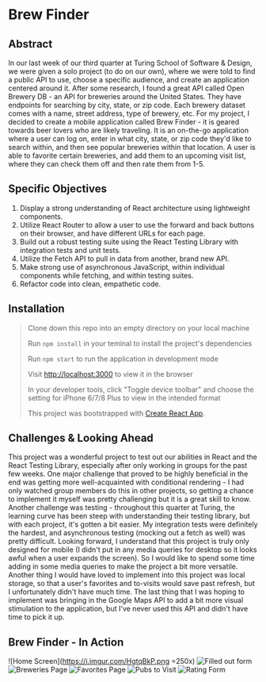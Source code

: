 # Brew Finder 

## Abstract 

In our last week of our third quarter at Turing School of Software & Design, we were given a solo project (to do on our own), where we were told to find a public API to use, choose a specific audience, and create an application centered around it. After some research, I found a great API called Open Brewery DB - an API for breweries around the United States. They have endpoints for searching by city, state, or zip code. Each brewery dataset comes with a name, street address, type of brewery, etc. For my project, I decided to create a mobile application called Brew Finder - it is geared towards beer lovers who are likely traveling. It is an on-the-go application where a user can log on, enter in what city, state, or zip code they'd like to search within, and then see popular breweries within that location. A user is able to favorite certain breweries, and add them to an upcoming visit list, where they can check them off and then rate them from 1-5. 

## Specific Objectives

1. Display a strong understanding of React architecture using lightweight components. 
2. Utilize React Router to allow a user to use the forward and back buttons on their browser, and have different URLs for each page. 
3. Build out a robust testing suite using the React Testing Library with integration tests and unit tests. 
4. Utilize the Fetch API to pull in data from another, brand new API. 
5. Make strong use of asynchronous JavaScript, within individual components while fetching, and within testing suites. 
6. Refactor code into clean, empathetic code. 

## Installation

> Clone down this repo into an empty directory on your local machine
>
> Run `npm install` in your teminal to install the project's dependencies
>
> Run `npm start` to run the application in development mode
>
> Visit [http://localhost:3000](http://localhost:3000) to view it in the browser
>
> In your developer tools, click "Toggle device toolbar" and choose the setting for iPhone 6/7/8 Plus to view in the intended format
>
> This project was bootstrapped with [Create React App](https://github.com/facebook/create-react-app).

## Challenges & Looking Ahead

This project was a wonderful project to test out our abilities in React and the React Testing Library, especially after only working in groups for the past few weeks. One major challenge that proved to be highly beneficial in the end was getting more well-acquainted with conditional rendering - I had only watched group members do this in other projects, so getting a chance to implement it myself was pretty challenging but it is a great skill to know. Another challenge was testing - throughout this quarter at Turing, the learning curve has been steep with understanding their testing library, but with each project, it's gotten a bit easier. My integration tests were definitely the hardest, and asynchronous testing (mocking out a fetch as well) was pretty difficult. Looking forward, I understand that this project is truly only designed for mobile (I didn't put in any media queries for desktop so it looks awful when a user expands the screen). So I would like to spend some time adding in some media queries to make the project a bit more versatile. Another thing I would have loved to implement into this project was local storage, so that a user's favorites and to-visits would save past refresh, but I unfortunately didn't have much time. The last thing that I was hoping to implement was bringing in the Google Maps API to add a bit more visual stimulation to the application, but I've never used this API and didn't have time to pick it up. 

## Brew Finder - In Action 

![Home Screen](https://i.imgur.com/HgtqBkP.png =250x)
![Filled out form](https://i.imgur.com/W4gZeji.png)
![Breweries Page](https://i.imgur.com/uBdoFsF.png)
![Favorites Page](https://i.imgur.com/OxwOhVf.png)
![Pubs to Visit](https://i.imgur.com/J7rUya2.png)
![Rating Form](https://i.imgur.com/RY1vFmu.png)

